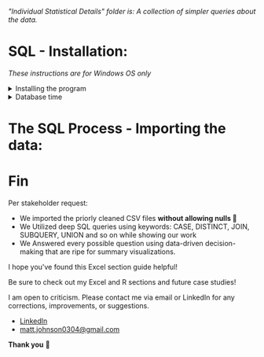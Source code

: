 <em> "Individual Statistical Details" folder is: A collection of simpler queries about the data.</em>

# SQL - Installation:
*These instructions are for Windows OS only*

<details>
<summary> Installing the program </summary>
<ol>
<li> Download and install SSMS 19.1 it will be your SQL program: https://learn.microsoft.com/en-us/sql/ssms/download-sql-server-management-studio-ssms?view=sql-server-ver16#download-ssms </li>
<li> You still need a server. Download and install the "Express" server for SQL: https://www.microsoft.com/en-us/sql-server/sql-server-downloads </li>
<li> Launch SQL Server Management Studio 19 </li>
<li> Make sure: </li>
<ul>
<li>Server type: Database Engine</li>
<li>Server name: should be set to your PC name \SQLEXPRESS; i.e. MattPC\SQLEXPRESS</li>
<li>Authentication: Windows Authentication</li>

 * To fix the common server error. Go to "Options" > "Connection Properties" check the "Trust server certificate" box then click "Connect" at the bottom.
</ul>
</ol>
 
  *Now you're up and running great job!*
  
</details>  

<details>
<summary> Database time </summary>
 
 *We are logged into SSMS already*
 
<ol>
 <li> To your left is the "Object Explorer, this is our nexus.</li>
 <li> Right-click on the "Databases" folder and create a "New Database" name it "SQL Case Study 1" click OK.</li>
 <li> Now right-click your new database > Tasks > Import Flat File </li>
 <li> A pop up window appears click Next. Browse your hard drive for the CSV files folder we made earlier.</li>
 <li> A preview appears, do a quick check all the column names are as intended. Then click Next.</li>
 <li> Here is where you can assign any columns to be Primary keys, which prevents duplicate data, enhances queries and benefits your ability to establish relationships. All that and it serves no purpose for this situation 😆. </li>
 <li> Here is also where you can "Allow nulls" essentially saying get this column in the database at any cost of integrity. <em>A selection we want to use sparingly as good practice </em>. </li>
 </ol>
 
 ## Troubleshooting time:
 <ol>
 <li> Ironically column "start_station_name" <em>may</em> have too many characters for proper processing. If you have that situation. We have two options:</li>
 <ol>
  <li>Edit the CSV files to fit the nvarchar length requirements, which would take ages do to with the size of CSV.</li>
<li> Change "start_station_name" Data Type to nvarchar(100) allowing us 100 characters.</li>
 </ol>
 <li>Column errors for "start_lat" and "end_lat": </li>

  
  
  - They need their data type changed from float to decimal(18, 10). 
  * A float in Computer Science is a data type composed of a number that is not an integer, because it includes a fraction represented in decimal format. However it is also subject to something called "Floating impercision" aka after a certain decimal place the computer does its best to relplicate the actual numbers but because a float is stored as 32 bits aka 4 bytes of memory. The data type runs out of memory and becuase of how binary works truncation happens
  I learned all of this in Harvard's CS50 course, here are my notes, the subject of Floating Point Imprecision, Integer Overflow,truncation can all be found at the bottom in week 1's Notes.md 😄
  https://github.com/MjxSjx/CS50x/blob/main/Week%201%20-%20C/Notes.md
I highly recommend the free course to anyone intrigued by Computer Science! 
  
  
 *We managed to load **LARGE** CSV files into SQL without allowing NULLS. Any employer would be proud of our efforts! :muscle:*
  
  
 <li></li>
 <li></li>
 <li></li><li></li>
 <li></li>
</ol>
</details>  


# The SQL Process - Importing the data:



# Fin
Per stakeholder request: 
* We imported the priorly cleaned CSV files **without allowing nulls 💪**
* We Utilized deep SQL queries using keywords: CASE, DISTINCT, JOIN, SUBQUERY, UNION and so on while showing our work 
* We Answered every possible question using data-driven decision-making that are ripe for summary visualizations.

I hope you've found this Excel section guide helpful!

Be sure to check out my Excel and R sections and future case studies!

I am open to criticism. Please contact me via email or LinkedIn for any corrections, improvements, or suggestions.

- [LinkedIn](https://www.linkedin.com/in/matt-johnson0304)
- matt.johnson0304@gmail.com

**Thank you** :bow:

